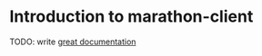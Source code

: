 # Introduction to marathon-client

TODO: write [great documentation](http://jacobian.org/writing/what-to-write/)
